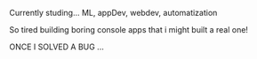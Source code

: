 Currently studing... ML, appDev, webdev, automatization

So tired building boring console apps that i might built a real one!

ONCE I SOLVED A BUG ...
<!---
elfat-py/elfat-py is a ✨ special ✨ repository because its `README.md` (this file) appears on your GitHub profile.
You can click the Preview link to take a look at your changes.
--->
